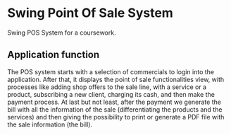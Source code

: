 # Swing Point Of Sale System
Swing POS System for a coursework.

## Application function
The POS system starts with a selection of commercials to login into the application. After that, it displays the point of sale functionalities view, with processes like adding shop offers to the sale line, with a service or a product, subscribing a new client, charging its cash, and then make the payment process.
At last but not least, after the payment we generate the bill with all the information of the sale (differentiating the products and the services) and then giving the possibility to print or generate a PDF file with the sale information (the bill).

